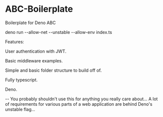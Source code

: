 # ABC-Boilerplate
Boilerplate for Deno ABC

deno run --allow-net --unstable --allow-env index.ts

Features: 

User authentication with JWT.

Basic middleware examples.

Simple and basic folder structure to build off of. 

Fully typescript.

Deno.


-- You probably shouldn't use this for anything you really care about... A lot of requirements for various parts of a web application are behind Deno's unstable flag...
